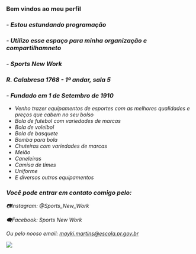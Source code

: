 ### Bem vindos ao meu perfil 
### -<em> Estou estundando programação 
 ### - Utilizo esse espaço para minha organização e compartilhamneto 
  ### - Sports New Work 
 ### R. Calabresa 1768 - 1º andar, sala 5
  ### - Fundado em 1 de Setembro de 1910
  -  Venho trazer equipamentos de esportes com as melhores qualidades e preços que cabem no seu bolso 
  - Bola de futebol com variedades de marcas 
  - Bola de voleibol 
  - Bola de basquete 
  - Bomba para bola 
  - Chuteiras com variedades de marcas 
  - Meião 
  - Caneleiras 
  - Camisa de times 
  - Uniforme 
  - E diversos outros equipamentos 
  ### Você pode entrar em contato comigo pelo:
  
  📷Instagram: @Sports_New_Work
  
  🗨️Facebook: Sports New Work 
  
  Ou pelo nooso email: mayki.martins@escola.pr.gov.br
  
![](https://media.tenor.com/wu-feCuQpQAAAAAj/neymar-ney.gif)  
  
